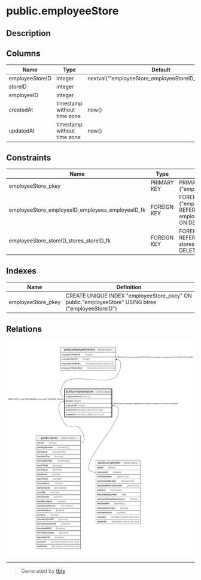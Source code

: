 # public.employeeStore

## Description

## Columns

| Name | Type | Default | Nullable | Children | Parents | Comment |
| ---- | ---- | ------- | -------- | -------- | ------- | ------- |
| employeeStoreID | integer | nextval('"employeeStore_employeeStoreID_seq"'::regclass) | false | [public.employeeCheckin](public.employeeCheckin.md) |  |  |
| storeID | integer |  | false |  | [public.stores](public.stores.md) |  |
| employeeID | integer |  | false |  | [public.employees](public.employees.md) |  |
| createdAt | timestamp without time zone | now() | false |  |  |  |
| updatedAt | timestamp without time zone | now() | false |  |  |  |

## Constraints

| Name | Type | Definition |
| ---- | ---- | ---------- |
| employeeStore_pkey | PRIMARY KEY | PRIMARY KEY ("employeeStoreID") |
| employeeStore_employeeID_employees_employeeID_fk | FOREIGN KEY | FOREIGN KEY ("employeeID") REFERENCES employees("employeeID") ON DELETE CASCADE |
| employeeStore_storeID_stores_storeID_fk | FOREIGN KEY | FOREIGN KEY ("storeID") REFERENCES stores("storeID") ON DELETE CASCADE |

## Indexes

| Name | Definition |
| ---- | ---------- |
| employeeStore_pkey | CREATE UNIQUE INDEX "employeeStore_pkey" ON public."employeeStore" USING btree ("employeeStoreID") |

## Relations

![er](public.employeeStore.svg)

---

> Generated by [tbls](https://github.com/k1LoW/tbls)
